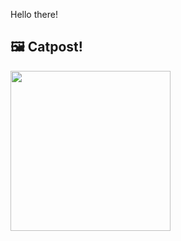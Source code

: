 Hello there!



## 🖼️ Catpost!

<sub>
    <img src="https://cdn2.thecatapi.com/images/67v.jpg" height="256">
</sub>

